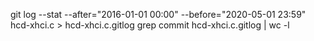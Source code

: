git log --stat --after="2016-01-01 00:00" --before="2020-05-01 23:59" hcd-xhci.c > hcd-xhci.c.gitlog
grep commit hcd-xhci.c.gitlog | wc -l


